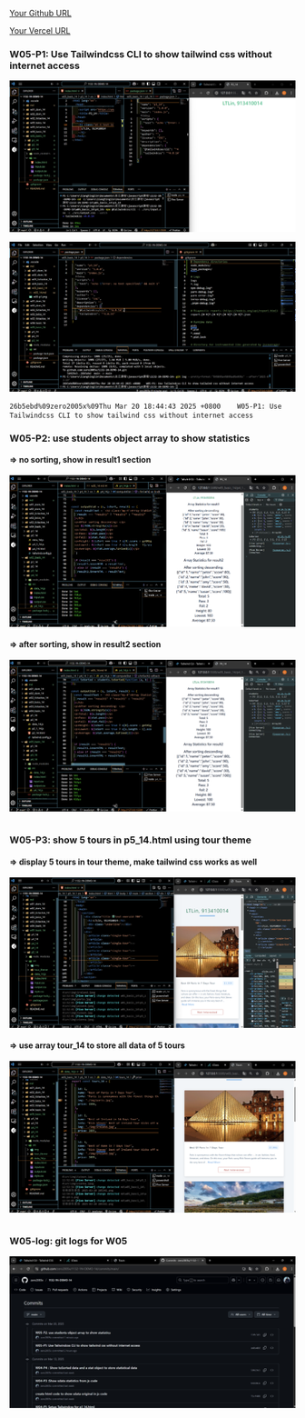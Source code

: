 [Your Github URL](https://github.com/zero2005x/1132-1N-DEMO-14)

[Your Vercel URL](https://1132-1N-DEMO-14.vercel.app)

### W05-P1: Use Tailwindcss CLI to show tailwind css without internet access

![](w05-p1-1.png)

![](w05-p1-2.png)

```
26b5ebd%09zero2005x%09Thu Mar 20 18:44:43 2025 +0800    W05-P1: Use Tailwindcss CLI to show tailwind css without internet access
```

### W05-P2: use students object array to show statistics

#### => no sorting, show in result1 section

![](w05-p2-1.png)

#### => after sorting, show in result2 section

![](w05-p2-2.png)

```

```

### W05-P3: show 5 tours in p5_14.html using tour theme

#### => display 5 tours in tour theme, make tailwind css works as well

![](w05-p3-1.png)

#### => use array tour_14 to store all data of 5 tours

![](w05-p3-2.png)

```

```

### W05-log: git logs for W05

![](w05_log.png)

```

```
